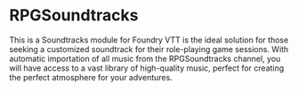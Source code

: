 # RPGSoundtracks
This is a Soundtracks module for Foundry VTT is the ideal solution for those seeking a customized soundtrack for their role-playing game sessions. With automatic importation of all music from the RPGSoundtracks channel, you will have access to a vast library of high-quality music, perfect for creating the perfect atmosphere for your adventures.
